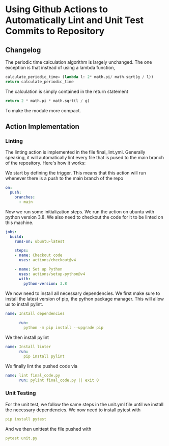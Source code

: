 # Using Github Actions to Automatically Lint and Unit Test Commits to Repository

## Changelog

The periodic time calculation algorithm is largely unchanged. The one exception is that instead of using a lambda function,
```Python
calculate_periodic_time= (lambda l: 2* math.pi/ math.sqrt(g / l))
return calculate_periodic_time
```
The calculation is simply contained in the return statement
```Python
return 2 * math.pi * math.sqrt(l / g)
```
To make the module more compact.

## Action Implementation
### Linting

The linting action is implemented in the file final_lint.yml. Generally speaking, it will automatically lint every file that is pused to the main branch of the repository. Here's how it works:


We start by defining the trigger. This means that this action will run whenever there is a push to the main branch of the repo
``` YAML
on:
  push:
    branches:
      - main
```

Now we run some initialization steps. We run the action on ubuntu with python version 3.8. We also need to checkout the code for it to be linted on this machine.
```YAML
jobs:
  build:
    runs-on: ubuntu-latest

    steps:
    - name: Checkout code
      uses: actions/checkout@v4

    - name: Set up Python
      uses: actions/setup-python@v4
      with:
        python-version: 3.8
```

We now need to install all necessary dependencies. We first make sure to install the latest version of pip, the python package manager. This will allow us to install pylint.
```YAML
name: Install dependencies
      
      run:
        python -m pip install --upgrade pip
```

We then install pylint
```YAML
name: Install linter
      run:
        pip install pylint
```

We finally lint the pushed code via
```YAML
name: lint final_code.py
      run: pylint final_code.py || exit 0
```

### Unit Testing

For the unit test, we follow the same steps in the unit.yml file until we install the necessary dependencies. We now need to install pytest with 
```YAML
pip install pytest
```
And we then unittest the file pushed with
```YAML
pytest unit.py
```
